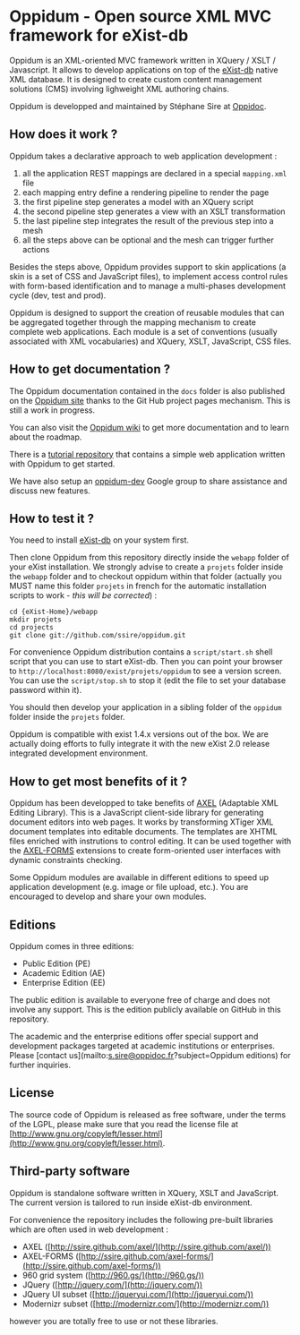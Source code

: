 Oppidum - Open source XML MVC framework for eXist-db
=======

Oppidum is an XML-oriented MVC framework written in XQuery / XSLT / Javascript. It allows to develop applications on top of the [eXist-db]([http://exist-db.org/) native XML database. It is designed to create custom content management solutions (CMS) involving lighweight XML authoring chains.

Oppidum is developped and maintained by Stéphane Sire at [Oppidoc](http://www.oppidoc.com).

How does it work ?
------------------

Oppidum takes a declarative approach to web application development :

1. all the application REST mappings are declared in a special `mapping.xml` file
2. each mapping entry define a rendering pipeline to render the page
3. the first pipeline step generates a model with an XQuery script
4. the second pipeline step generates a view with an XSLT transformation
5. the last pipeline step integrates the result of the previous step into a mesh
6. all the steps above can be optional and the mesh can trigger further actions

Besides the steps above, Oppidum provides support to skin applications (a skin is a set of CSS and JavaScript files), to implement access control rules with form-based identification and to manage a multi-phases development cycle (dev, test and prod).

Oppidum is designed to support the creation of reusable modules that can be aggregated together through the mapping mechanism to create complete web applications. Each module is a set of conventions (usually associated with XML vocabularies) and XQuery, XSLT, JavaScript, CSS files.

How to get documentation ?
--------------------------

The Oppidum documentation contained in the `docs` folder is also published on the [Oppidum site](http://ssire.github.com/oppidum/) thanks to the Git Hub project pages mechanism. This is still a work in progress.

You can also visit the [Oppidum wiki](https://github.com/ssire/oppidum/wiki) to get more documentation and to learn about the roadmap.

There is a [tutorial repository](https://github.com/ssire/tutorial) that contains a simple web application written with Oppidum to get started.

We have also setup an [oppidum-dev](https://groups.google.com/forum/?fromgroups#!forum/oppidum-dev) Google group to share assistance and discuss new features.

How to test it ?
----------------

You need to install [eXist-db](http://exist-db.org/exist/download.xml) on your system first. 

Then clone Oppidum from this repository directly inside the `webapp` folder of your eXist installation. We strongly advise to create a `projets` folder inside the `webapp` folder and to checkout oppidum within that folder (actually you MUST name this folder `projets` in french for the automatic installation scripts to work - _this will be corrected_) :

    cd {eXist-Home}/webapp
    mkdir projets
    cd projects
    git clone git://github.com/ssire/oppidum.git

For convenience Oppidum distribution contains a `script/start.sh` shell script that you can use to start eXist-db. Then you can point your browser to `http://localhost:8080/exist/projets/oppidum` to see a version screen. You can use the `script/stop.sh` to stop it (edit the file to set your database password within it). 

You should then develop your application in a sibling folder of the `oppidum` folder inside the `projets` folder.

Oppidum is compatible with exist 1.4.x versions out of the box. We are actually doing efforts to fully integrate it with the new eXist 2.0 release integrated development environment.

How to get most benefits of it ?
----------------

Oppidum has been developped to take benefits of [AXEL]([https://github.com/ssire/axel) (Adaptable XML Editing Library). This is a JavaScript client-side library for generating document editors into web pages. It works by transforming XTiger XML document templates into editable documents. The templates are XHTML files enriched with instrutions to control editing. It can be used together with the [AXEL-FORMS](https://github.com/ssire/axel-forms) extensions to create form-oriented user interfaces with dynamic constraints checking.

Some Oppidum modules are available in different editions to speed up application development (e.g. image or file upload, etc.). You are encouraged to develop and share your own modules.

Editions
--------

Oppidum comes in three editions:

* Public Edition (PE)
* Academic Edition (AE)
* Enterprise Edition (EE)

The public edition is available to everyone free of charge and does not involve any support. This is the edition publicly available on GitHub in this repository.

The academic and the enterprise editions offer special support and development packages targeted at academic institutions or enterprises. Please [contact us](mailto:s.sire@oppidoc.fr?subject=Oppidum editions) for further inquiries.

License
-------

The source code of Oppidum is released as free software, under the terms of the LGPL, please make sure that you read the license file at [http://www.gnu.org/copyleft/lesser.html](http://www.gnu.org/copyleft/lesser.html).

Third-party software
-------

Oppidum is standalone software written in XQuery, XSLT and JavaScript. The current version is tailored to run inside eXist-db environment.

For convenience the repository includes the following pre-built libraries which are often used in web development :

* AXEL ([http://ssire.github.com/axel/](http://ssire.github.com/axel/))
* AXEL-FORMS ([http://ssire.github.com/axel-forms/](http://ssire.github.com/axel-forms/))
* 960 grid system ([http://960.gs/](http://960.gs/))
* JQuery ([http://jquery.com/](http://jquery.com/))
* JQuery UI subset ([http://jqueryui.com/](http://jqueryui.com/))
* Modernizr subset ([http://modernizr.com/](http://modernizr.com/))

however you are totally free to use or not these libraries.
 
